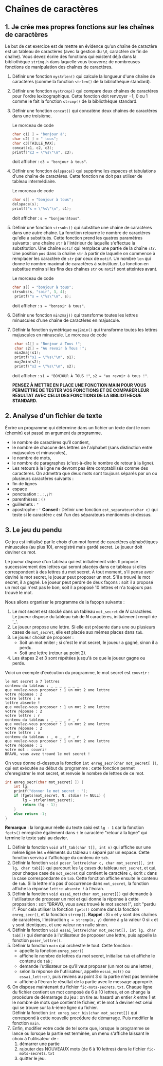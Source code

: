 # Chaînes de caractères

## 1. Je crée mes propres fonctions sur les chaînes de caractères

Le but de cet exercice est de mettre en évidence qu'un chaîne de caractère est un tableau de caractères (avec la gestion du  `\0`, caractère de fin de chaîne). Vous devez écrire des fonctions qui existent déjà dans la bibliothèque `string.h` dans laquelle vous trouverez de nombreuses fonctions de manipulation des chaînes de caractères.

1. Définir une fonction `mystrlen()` qui calcule la longueur d'une chaîne de caractères (comme la fonction `strlen()` de la bibliothèque standard).
2. Définir une fonction ``mystrcmp()`` qui compare deux chaînes de caractères pour l'ordre lexicographique. Cette fonction doit renvoyer $-1$, $0$ ou $1$ comme le fait la fonction `strcmp()` de la bibliothèque standard.
3. Définir une fonction `concat()` qui concatène deux chaînes de caractères dans une troisième.

   Le morceau de code

    ```c
    char c1[ ] = "bonjour à";
    char c2[ ] = " tous";
    char c3[TAILLE_MAX];
    concat(c1, c2, c3);
    printf("c3 = \"%s\"\n", c3);
    ```

    doit afficher : `c3 = "bonjour à tous"`.
4. Définir une fonction `delspace()` qui supprime les espaces et tabulations d'une chaîne de caractères. Cette fonction ne doit pas utiliser de tableau intermédiaire.

   Le morceau de code

    ```c
    char s[] = "bonjour à tous";
    delspace(s);
    printf("s = \"%s\"\n", c1);
    ```

    doit afficher : `s = "bonjouràtous"`.
5. Définir une fonction `strsubs()` qui substitue une chaîne de caractères dans une autre chaîne. La fonction retourne le nombre de caractères qu'elle a substitués. Cette fonction prend les quatres paramètres suivants : une chaîne `str` à l'intérieur de laquelle s'effectue la substitution. Une chaîne `motif` qui remplace une partie de la chaîne `str`. Une position `pos` dans la chaîne `str` à partir de laquelle on commence à remplacer les caractère de `str` par ceux de `motif`. Un nombre `len` qui donne le nombre maximal de caractères à substituer. La fonction en substitue moins si les fins des chaînes `str` ou `motif` sont atteintes avant.

   Le morceau de code

   ```c
   char s[] = "bonjour à tous";
   strsubs(s, "soir", 3, 4);
    printf("s = \"%s\"\n", s);
   ```

    doit afficher : `s = "bonsoir à tous"`.

6. Définir une fonction `min2maj()` qui transforme toutes les lettres minuscules d'une chaîne de caractères en majuscule.
7. Définir la fonction symétrique `maj2min()` qui transforme toutes les lettres majuscules en minuscule.
   Le morceau de code

   ```c
    char s1[] = "Bonjour à Tous !";
    char s2[] = "Au revoir à Tous !";
    min2maj(s1);
    printf("s1 = \"%s\"\n", s1);
    maj2min(s2);
    printf("s2 = \"%s\"\n", s2);
    ```

    doit afficher : `s1 = "BONJOUR À TOUS !"`, `s2 = "au revoir à tous !"`.

    **PENSEZ À METTRE EN PLACE UNE FONCTION MAIN POUR VOUS PERMETTRE DE TESTER VOS FONCTIONS ET DE COMPARER LEUR RÉSULTAT AVEC CELUI DES FONCTIONS DE LA BIBLIOTHÈQUE STANDARD.**

## 2. Analyse d'un fichier de texte

Écrire un programme qui détermine dans un fichier un texte dont le nom (chemin) est passé en argument du programme.

+ le nombre de caractères qu'il contient,
+ le nombre de chacune des lettres de l'alphabet (sans distinction entre majuscules et minuscules),
+ le nombre de mots,
+ le nombre de paragraphes (c'est-à-dire le nombre de retour à la ligne).
+ Les retours à la ligne ne devront pas être comptabilisés comme des caractères.
On admettra que deux mots sont toujours séparés par un ou plusieurs caractères suivants :
+ fin de lignes
+ espace
+ ponctuation : `.:,;?!`
+ parenthèses : `()`
+ guillemets : `"`
+ apostrophe : `'`
**Conseil** : Définir une fonction `est_separateur(char c)` qui teste si le caractère `c` est l'un des séparateurs mentionnés ci-dessus.

## 3. Le jeu du pendu

Ce jeu est initialisé par le choix d'un mot formé de caractères alphabétiques minuscules (au plus 10), enregistré mais gardé secret. Le joueur doit deviner ce mot.

Le joueur dispose d'un tableau qui est initialement vide. Il propose successivement des lettres qui seront placées dans ce tableau si elles correspondent à des lettres du mot secret. À tout moment, s'il pense avoir deviné le mot secret, le joueur peut proposer un mot. S'il a trouvé le mot secret, il a gagné. Le joueur peut perdre de deux façons : soit il a proposé un mot qui n'est pas le bon, soit il a proposé 10 lettres et n'a toujours pas trouvé le mot.

Nous allons organiser le programme de la façopn suivante :
1. Le mot secret est stocké dans un tableau `mot_secret` de $N$ caractères. Le joueur dispose du tableau `tab` de $N$ caractères, initialement rempli de '_'.
2. Le joueur propose une lettre. Si elle est présente dans une ou plusieurs cases de `mot_secret`, elle est placée aux mêmes places dans `tab`.
3. Le joueur choisit de proposer :
    + Soit un mot eniter ; si c'est le mot secret, le joueur a gagné, sinon il a perdu.
    + Soit une lettre (retour au point 2).
4. Les étapes 2 et 3 sont répétées jusqu'à ce que le joueur gagne ou perde.

Voici un exemple d'exécution du programme, le mot secret est `couvrir` :

```text
le mot secret a 7 lettres
contenu du tableau : _ _ _ _ _ _ _
que voulez-vous proposer : 1 un mot 2 une lettre
votre réponse : 2
votre lettre : e
lettre absente !
que voulez-vous proposer : 1 un mot 2 une lettre
votre réponse : 2
votre lettre : r
contenu du tableau : _ _ _ _ r _ r
que voulez-vous proposer : 1 un mot 2 une lettre
votre réponse : 2
votre lettre : o
contenu du tableau : _ o _ _ r _ r
que voulez-vous proposer : 1 un mot 2 une lettre
votre réponse : 1
votre mot : couvrir
BRAVO, vous avez trouvé le mot secret !
```

On vous donne ci-dessous la fonction `int enreg_secr(char mot_secret[ ])`, qui est exécutée au début du programme : cette fonction permet d'enregistrer le mot secret, et renvoie le nombre de lettres de ce mot.

```c
int enreg_secr(char mot_secret[ ]) {
    int lg;
    printf("donner le mot secret : ");
    if (fgets(mot_secret, N, stdin) != NULL) {
        lg = strlen(mot_secret);
        return (lg - 1);
    }
    else return -1;
}
```

**Remarque** : la longueur réelle du texte saisi est `lg - 1` car la fonction `fgets()` enregistre également dans `t` le caractère "retour à la ligne" qui termine le texte saisi au clavier.

1. Définir la fonction `void aff_tab(char t[], int n)` qui affiche sur une même ligne les `n` éléments du tableau `t` séparé par un espace. Cette fonction servira à l'affichage du contenu de `tab`.
2. Définir la fonction `void poser_lettre(char c, char mot_secret[], int lg, char tab[])` qui parcourt les `lg` cases du tableau `mot_secret`, et qui, pour chaque case de `mot_secret` qui contient le caractère `c`, écrit `c` dans la case correspondante de `tab`. Cette fonction affiche ensuite le contenu de `tab`. Si la lettre n'a pas d'occurrence dans `mot_secret`, la fonction affiche la réponse `lettre absente !` à l'écran.
3. Définir la fonction `void essai_mot(char mot_secret[])` qui demande à l'utilisateur de proposer un mot et qui donne la réponse à cette proposition : soit "BRAVO, vous avez trouvé le mot secret !", soit "perdu !". Pour cela utiliser la fonction `fgets()` comme dans la fonction `enreg_secr()`, et la fonction `strcmp()`.
   **Rappel** : Si `x` et `y` sont des chaînes de caractères, l'instruction `g = strcmp(x, y)` donne à `g` la valeur $0$ si `x` et `y` sont identiques, et une valeur non nulle sinon.
4. Définir la fonction `void essai_lettre(char mot_secret[], int lg, char tab[])` qui demande à l'utilisateur de proposer une lettre, puis appelle la fonction `poser_lettre()`.
5. Définir la fonction `main` qui orchestre le tout. Cette fonction :
   + appelle la fonction `enreg_secr()`
   + affiche le nombre de lettres du mot secret, initialise `tab` et affiche le contenu de `tab` ;
   + demande l'utilisateur ce qu'il veut proposer (un mot ou une lettre) ;
   + selon la réponse de l'utilisateur, appelle `essai_mot()` ou `essai_lettre()`, puis reviens au point 3 si la partie n'est pas terminée
   + affiche à l'écran le résultat de la partie avec le message approprié.
6. On dispose maintenant du fichier `fic-mots-secrets.txt`. Chaque ligne du fichier contient un mot composé de 6 à 10 lettres, et on change la procédure de démarrage du jeu : on tire au hasard un entier $k$ entre 1 et le nombre de mots que contient le fichier, et le mot à deviner est celui qui se trouve sur la $k$-ième ligne du fichier.\
   Définir la fonction `int enreg_secr_bis(char mot_secret[])` qui correspond à cette nouvelle procédure de démarrage. Puis modifier la fonction `main`.
7. Enfin, modifier votre code de tel sorte que, lorsque le programme se lance ou lorsque la partie est terminée, un menu s'affiche laissant le choix à l'utilisateur de :
    1. démarrer une partie
    2. rajouter des NOUVEAUX mots (de 6 à 10 lettres) dans le fichier `fic-mots-secrets.txt`
    3. quitter le jeu.